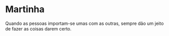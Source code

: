 # Martinha
Quando as pessoas importam-se umas com as outras, sempre dão um jeito de fazer as coisas darem certo.
